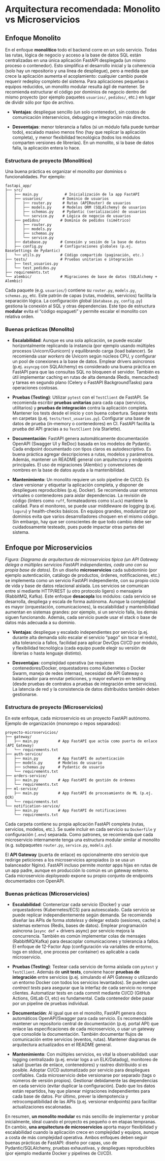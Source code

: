 

# Arquitectura recomendada: Monolito vs Microservicios

## Enfoque Monolito

En el enfoque **monolítico** todo el backend corre en un solo servicio. Todas las rutas, lógica de negocio y acceso a la base de datos SQL están centralizadas en una única aplicación FastAPI desplegada (un mismo proceso o contenedor). Esto simplifica el desarrollo inicial y la coherencia (solo hay un repositorio y una línea de despliegue), pero a medida que crece la aplicación aumenta el acoplamiento: cualquier cambio puede requerir redeploy completo del sistema. Para aplicaciones pequeñas o equipos reducidos, un monolito modular resulta ágil de mantener. Se recomienda estructurar el código por dominios de negocio dentro del mismo proyecto (por ejemplo paquetes `usuarios/`, `pedidos/`, etc.) en lugar de dividir sólo por tipo de archivo.

-   **Ventajas**: despliegue sencillo (un solo contenedor), sin costos de comunicación interservicios, debugging e integración más directos.
    
-   **Desventajas**: menor tolerancia a fallos (si un módulo falla puede tumbar todo), escalado masivo menos fino (hay que replicar la aplicación completa), y menor flexibilidad tecnológica (todos los módulos comparten versiones de librerías). En un monolito, si la base de datos falla, la aplicación entera lo hace.
    

### Estructura de proyecto (Monolítico)

Una buena práctica es organizar el monolito por dominios o funcionalidades. Por ejemplo:

```
fastapi_app/
├── src/
│   ├── main.py            # Inicialización de la app FastAPI
│   ├── usuarios/         # Dominio de usuarios
│   │   ├── router.py     # Rutas (APIRouter) de usuarios
│   │   ├── models.py     # Modelos ORM (SQLAlchemy) de usuarios
│   │   ├── schemas.py    # Pydantic (serialización) de usuarios
│   │   └── service.py    # Lógica de negocio de usuarios
│   ├── pedidos/         # Dominio de pedidos (simétrico)
│   │   ├── router.py
│   │   ├── models.py
│   │   ├── schemas.py
│   │   └── service.py
│   ├── database.py      # Conexión y sesión de la base de datos
│   ├── config.py        # Configuraciones globales (p.ej. BaseSettings de Pydantic)
│   └── utils.py         # Código compartido (paginación, etc.)
├── tests/               # Pruebas unitarias e integración
│   ├── test_usuarios.py
│   └── test_pedidos.py
├── requirements.txt
└── alembic/             # Migraciones de base de datos (SQLAlchemy + Alembic)

```

Cada paquete (e.g. `usuarios/`) contiene su `router.py`, `models.py`, `schemas.py`, etc. Este patrón de capas (rutas, modelos, servicios) facilita la separación lógica. La configuración global (`database.py`, `config.py`) gestiona la conexión al SQL y otras dependencias. Este tipo de estructura **modular** evita el “código espagueti” y permite escalar el monolito con relativa orden.

### Buenas prácticas (Monolito)

-   **Escalabilidad**: Aunque es una sola aplicación, se puede escalar horizontalmente replicando la instancia (por ejemplo usando múltiples procesos Uvicorn/Gunicorn) y equilibrando carga (load balancer). Se recomienda usar _workers_ de Uvicorn según núcleos CPU, y configurar un pool de conexiones a la base de datos. Emplear drivers asíncronos (p.ej. `asyncpg` con SQLAlchemy) es considerado una buena práctica en FastAPI para que las consultas SQL no bloqueen el servidor. También es útil implementar caching en rutas de alta demanda (Redis, memcached) y tareas en segundo plano (Celery o FastAPI BackgroundTasks) para operaciones costosas.
    
-   **Pruebas (Testing)**: Utilizar `pytest` con el `TestClient` de FastAPI. Se recomienda escribir **pruebas unitarias** para cada capa (servicios, utilitarios) y **pruebas de integración** contra la aplicación completa. Mantener los tests desde el inicio y con buena cobertura. Separar tests en carpetas (p.ej. `tests/test_usuarios.py`). Configurar una base de datos de prueba (in-memory o contenedores) en CI. FastAPI facilita la prueba del API gracias a su `TestClient` (via Starlette).
    
-   **Documentación**: FastAPI genera automáticamente documentación OpenAPI (Swagger UI y ReDoc) basada en los modelos de Pydantic. Cada endpoint documentado con tipos claros es autodescriptivo. Es buena práctica agregar descripciones a rutas, modelos y parámetros. Además, mantener un README general con arquitectura y endpoints principales. El uso de migraciones (Alembic) y convenciones de nombres en la base de datos ayuda a la mantenibilidad.
    
-   **Mantenimiento**: Un monolito requiere un solo pipeline de CI/CD. Es clave versionar y etiquetar la aplicación completa, y disponer de despliegues reproducibles (p.ej. Docker). Se recomienda usar entornos virtuales o contenedores para aislar dependencias. La revisión de código (linters como `ruff`, formateadores como `black`) mantiene la calidad. Para el monitoreo, se puede usar middleware de logging (p.ej. `loguru`) y health-checks básicos. En equipos grandes, modularizar por dominios evita que varios desarrolladores choquen en el mismo código. Sin embargo, hay que ser conscientes de que todo cambio debe ser cuidadosamente testeado, pues puede impactar otras partes del sistema.
    

## Enfoque por Microservicios

_Figura: Diagrama de arquitectura de microservicios típica (un API Gateway delega a múltiples servicios FastAPI independientes, cada uno con su propia base de datos)._ En un diseño **microservicios** cada subdominio (por ejemplo autenticación, catálogo de productos, órdenes, notificaciones, etc.) se implementa como un servicio FastAPI independiente, con su propio ciclo de vida y base de datos relacional aislada. Los servicios se comunican entre sí mediante HTTP/REST (u otro protocolo ligero) o mensajería (RabbitMQ, Kafka). Este enfoque **desacopla** los módulos: cada servicio se desarrolla, despliega y escala de forma autónoma. Aunque la complejidad es mayor (orquestación, comunicaciones), la escalabilidad y mantenibilidad aumentan en sistemas grandes: por ejemplo, si un servicio falla, los demás siguen funcionando. Además, cada servicio puede usar el stack o base de datos más adecuada a su dominio.

-   **Ventajas**: despliegue y escalado independientes por servicio (p.ej. durante alta demanda sólo escalar el servicio “pago” sin tocar el resto), alta tolerancia a fallos, facilidad para aplicar DevOps CI/CD por módulo, y flexibilidad tecnológica (cada equipo puede elegir su versión de librerías o hasta lenguaje distinto).
    
-   **Desventajas**: complejidad operativa (se requieren contenedores/Docker, orquestadores como Kubernetes o Docker Swarm, manejo de redes internas), necesidad de API Gateway o balanceador para enrutar peticiones, y mayor esfuerzo en testing (desde pruebas de contratos a pruebas de integración entre servicios). La latencia de red y la consistencia de datos distribuidos también deben gestionarse.
    

### Estructura de proyecto (Microservicios)

En este enfoque, cada microservicio es un proyecto FastAPI autónomo. Ejemplo de organización (monorepo o repos separados):

```
proyecto-microservicios/
├── gateway/
│   ├── main.py         # App FastAPI que actúa como puerta de enlace (API Gateway)
│   └── requirements.txt
├── auth-service/
│   ├── main.py         # App FastAPI de autenticación
│   ├── models.py       # Modelos de usuario
│   ├── schemas.py      # Pydantic de usuario
│   └── requirements.txt
├── orders-service/
│   ├── main.py         # App FastAPI de gestión de órdenes
│   └── requirements.txt
├── ml-service/
│   ├── main.py         # App FastAPI de procesamiento de ML (p.ej. OCR)
│   └── requirements.txt
└── notification-service/
    ├── main.py         # App FastAPI de notificaciones
    └── requirements.txt

```

Cada carpeta contiene su propia aplicación FastAPI completa (rutas, servicios, modelos, etc.). Se suele incluir en cada servicio su `Dockerfile` y configuración (`.env`) separada. Como patrones, se recomienda que cada microservicio internamente tenga una estructura modular similar al monolito (e.g. subpaquetes `router.py`, `service.py`, `models.py`).

El **API Gateway** (puerta de enlace) es opcionalmente otro servicio que redirige peticiones a los microservicios apropiados (o se usa un balanceador Nginx). FastAPI incluso permite _montar_ apps hijas en rutas de un app padre, aunque en producción lo común es un gateway externo. Cada microservicio _deployeado_ expone su propio conjunto de endpoints documentados con OpenAPI.

### Buenas prácticas (Microservicios)

-   **Escalabilidad**: Contenerizar cada servicio (Docker) y usar orquestadores (Kubernetes/ECS) para autoescalado. Cada servicio se puede replicar independientemente según demanda. Se recomienda diseñar las APIs de forma _stateless_ y delegar estado (sesiones, cache) a sistemas externos (Redis, bases de datos). Emplear programación asíncrona (`async def` + drivers async) por servicio mejora la concurrencia. También es común implementar colas de mensajes (RabbitMQ/Kafka) para desacoplar comunicaciones y tolerancia a fallos. El enfoque de 12-Factor App (configuración vía variables de entorno, logs en stdout, one process per container) es aplicable a cada microservicio.
    
-   **Pruebas (Testing)**: Testear cada servicio de forma aislada con `pytest` y `TestClient`. Además de **unit tests**, conviene hacer **pruebas de integración** entre servicios (p.ej. simulando el API Gateway o utilizando un entorno Docker con todos los servicios levantados). Se pueden usar _contract tests_ para asegurar que la interfaz de cada servicio no rompe clientes. Automatizar tests en cada commit mediante CI/CD (GitHub Actions, GitLab CI, etc) es fundamental. Cada contenedor debe pasar por un pipeline de pruebas individual.
    
-   **Documentación**: Al igual que en el monolito, FastAPI genera docs automáticos OpenAPI/Swagger para cada servicio. Es recomendable mantener un repositorio central de documentación (p.ej. portal API) que enlace las especificaciones de cada microservicio, o usar un gateway que consolide la documentación. También documentar flujos de comunicación entre servicios (eventos, rutas). Mantener diagramas de arquitectura actualizados en el README general.
    
-   **Mantenimiento**: Con múltiples servicios, es vital la observabilidad: usar logging centralizado (p.ej. enviar logs a un ELK/Datadog), monitoreo de salud (puertas de enlace, contenedores) y rastreo distribuido si es posible. Adoptar CI/CD automatizado por servicio para despliegues confiables. Cada microservicio debe versionarse por separado (tags o números de versión propios). Gestionar debidamente las dependencias en cada servicio (evitar duplicar la configuración). Dado que los datos están repartidos, hay que planear migraciones independientes para cada base de datos. Por último, prever la idempotencia y retrocompatibilidad de las APIs (p.ej. versionar endpoints) para facilitar actualizaciones escalonadas.
    

En resumen, **un monolito modular** es más sencillo de implementar y probar inicialmente, ideal cuando el proyecto es pequeño o en etapas tempranas. En cambio, **una arquitectura de microservicios** aporta mayor flexibilidad y escalabilidad cuando la aplicación crece en complejidad y equipos, aunque a costa de más complejidad operativa. Ambos enfoques deben seguir buenas prácticas de FastAPI: diseño por capas, uso de Pydantic/SQLAlchemy, pruebas exhaustivas, y despliegues reproducibles (por ejemplo mediante Docker y pipelines de CI/CD).

